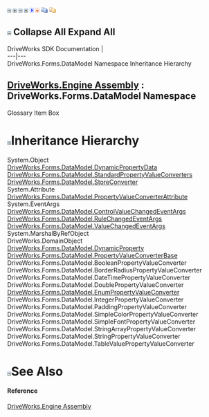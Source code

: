 ![](dotnetimages/collapse.gif) ![](dotnetimages/expand.gif) ![](dotnetimages/collapse.gif) ![](dotnetimages/expand.gif) ![](dotnetimages/drpdown.gif) ![](dotnetimages/drpdown_orange.gif) ![](dotnetimages/copycode.gif) ![](dotnetimages/copycodeHighlight.gif)

![](dotnetimages/collapse.gif) Collapse All Expand All  
---  
DriveWorks SDK Documentation  |   
---|---  
DriveWorks.Forms.DataModel Namespace Inheritance Hierarchy   
  
[DriveWorks.Engine Assembly](topic2156.md) : DriveWorks.Forms.DataModel Namespace  
---  
  
Glossary Item Box

# ![](dotnetimages/collapse.gif)Inheritance Hierarchy

System.Object  
[DriveWorks.Forms.DataModel.DynamicPropertyData](topic9456.md)  
[DriveWorks.Forms.DataModel.StandardPropertyValueConverters](topic9510.md)  
[DriveWorks.Forms.DataModel.StoreConverter](topic9528.md)  
System.Attribute  
[DriveWorks.Forms.DataModel.PropertyValueConverterAttribute](topic9481.md)  
System.EventArgs  
[DriveWorks.Forms.DataModel.ControlValueChangedEventArgs](topic9385.md)  
[DriveWorks.Forms.DataModel.RuleChangedEventArgs](topic9499.md)  
[DriveWorks.Forms.DataModel.ValueChangedEventArgs](topic9575.md)  
System.MarshalByRefObject  
DriveWorks.DomainObject  
[DriveWorks.Forms.DataModel.DynamicProperty](topic9398.md)  
[DriveWorks.Forms.DataModel.PropertyValueConverterBase](topic9489.md)  
DriveWorks.Forms.DataModel.BooleanPropertyValueConverter  
DriveWorks.Forms.DataModel.BorderRadiusPropertyValueConverter  
DriveWorks.Forms.DataModel.DateTimePropertyValueConverter  
DriveWorks.Forms.DataModel.DoublePropertyValueConverter  
[DriveWorks.Forms.DataModel.EnumPropertyValueConverter](topic9470.md)  
DriveWorks.Forms.DataModel.IntegerPropertyValueConverter  
DriveWorks.Forms.DataModel.PaddingPropertyValueConverter  
DriveWorks.Forms.DataModel.SimpleColorPropertyValueConverter  
DriveWorks.Forms.DataModel.SimpleFontPropertyValueConverter  
DriveWorks.Forms.DataModel.StringArrayPropertyValueConverter  
DriveWorks.Forms.DataModel.StringPropertyValueConverter  
DriveWorks.Forms.DataModel.TableValuePropertyValueConverter  


# ![](dotnetimages/collapse.gif)See Also

#### Reference

[DriveWorks.Engine Assembly](topic2156.md)


